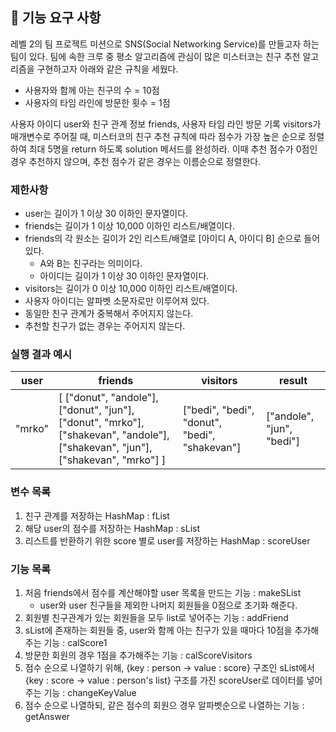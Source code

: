 ## 🚀 기능 요구 사항

레벨 2의 팀 프로젝트 미션으로 SNS(Social Networking Service)를 만들고자 하는 팀이 있다. 팀에 속한 크루 중 평소 알고리즘에 관심이 많은 미스터코는 친구 추천 알고리즘을 구현하고자 아래와 같은 규칙을 세웠다.

- 사용자와 함께 아는 친구의 수 = 10점 
- 사용자의 타임 라인에 방문한 횟수 = 1점

사용자 아이디 user와 친구 관계 정보 friends, 사용자 타임 라인 방문 기록 visitors가 매개변수로 주어질 때, 미스터코의 친구 추천 규칙에 따라 점수가 가장 높은 순으로 정렬하여 최대 5명을 return 하도록 solution 메서드를 완성하라. 이때 추천 점수가 0점인 경우 추천하지 않으며, 추천 점수가 같은 경우는 이름순으로 정렬한다.

### 제한사항

- user는 길이가 1 이상 30 이하인 문자열이다.
- friends는 길이가 1 이상 10,000 이하인 리스트/배열이다.
- friends의 각 원소는 길이가 2인 리스트/배열로 [아이디 A, 아이디 B] 순으로 들어있다.
  - A와 B는 친구라는 의미이다.
  - 아이디는 길이가 1 이상 30 이하인 문자열이다.
- visitors는 길이가 0 이상 10,000 이하인 리스트/배열이다.
- 사용자 아이디는 알파벳 소문자로만 이루어져 있다.
- 동일한 친구 관계가 중복해서 주어지지 않는다.
- 추천할 친구가 없는 경우는 주어지지 않는다.

### 실행 결과 예시

| user | friends | visitors | result |
| --- | --- | --- | --- |
| "mrko" | [ ["donut", "andole"], ["donut", "jun"], ["donut", "mrko"], ["shakevan", "andole"], ["shakevan", "jun"], ["shakevan", "mrko"] ] | ["bedi", "bedi", "donut", "bedi", "shakevan"] | ["andole", "jun", "bedi"] |

### 변수 목록
1. 친구 관계를 저장하는 HashMap : fList
2. 해당 user의 점수를 저장하는 HashMap : sList
3. 리스트를 반환하기 위한 score 별로 user를 저장하는 HashMap : scoreUser

### 기능 목록
1. 처음 friends에서 점수를 계산해야할 user 목록을 만드는 기능 : makeSList 
   - user와 user 친구들을 제외한 나머지 회원들을 0점으로 초기화 해준다.
2. 회원별 친구관계가 있는 회원들을 모두 list로 넣어주는 기능 : addFriend
3. sList에 존재하는 회원들 중, user와 함께 아는 친구가 있을 때마다 10점을 추가해주는 기능 : calScore1
4. 방문한 회원의 경우 1점을 추가해주는 기능 : calScoreVisitors
5. 점수 순으로 나열하기 위해, {key : person -> value : score} 구조인 sList에서 
   {key : score -> value : person's list} 구조를 가진 scoreUser로 데이터를 넣어주는 기능 : changeKeyValue
6. 점수 순으로 나열하되, 같은 점수의 회원으 경우 알파벳순으로 나열하는 기능 : getAnswer